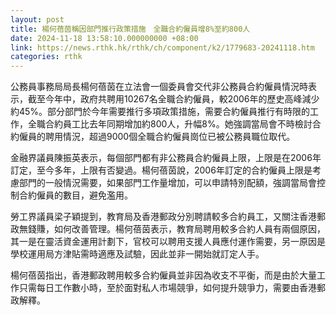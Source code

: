```yaml
---
layout: post
title: 楊何蓓茵稱因部門推行政策措施　全職合約僱員增8%至約800人
date: 2024-11-18 13:58:10.000000000 +08:00
link: https://news.rthk.hk/rthk/ch/component/k2/1779683-20241118.htm
categories: rthk
---
```


公務員事務局局長楊何蓓茵在立法會一個委員會交代非公務員合約僱員情況時表示，截至今年中，政府共聘用10267名全職合約僱員，較2006年的歷史高峰減少約45%。部分部門於今年需要推行多項政策措施，需要合約僱員推行有時限的工作，全職合約員工比去年同期增加約800人，升幅8%。她強調當局會不時檢討合約僱員的聘用情況，超過9000個全職合約僱員崗位已被公務員職位取代。

金融界議員陳振英表示，每個部門都有非公務員合約僱員上限，上限是在2006年訂定，至今多年，上限有否變過。楊何蓓茵說，2006年訂定的合約僱員上限是考慮部門的一般情況需要，如果部門工作量增加，可以申請特別配額，強調當局會控制合約僱員的數目，避免濫用。

勞工界議員梁子穎提到，教育局及香港郵政分別聘請較多合約員工，又關注香港郵政無錢賺，如何改善管理。楊何蓓茵表示，教育局聘用較多合約人員有兩個原因，其一是在靈活資金運用計劃下，官校可以聘用支援人員應付運作需要，另一原因是學校運用局方津貼需時適應及試驗，因此並非一開始就訂定人手。

楊何蓓茵指出，香港郵政聘用較多合約僱員並非因為收支不平衡，而是由於大量工作只需每日工作數小時，至於面對私人市場競爭，如何提升競爭力，需要由香港郵政解釋。
